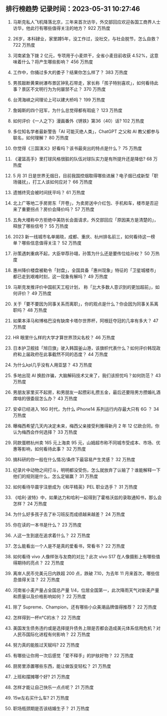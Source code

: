 
## 排行榜趋势 记录时间：2023-05-31 10:27:46
  
  1. 马斯克私人飞机降落北京，三年来首次访华，外交部回应欢迎各国工商界人士访华，他此行有哪些值得关注的地方？ 922 万热度
    
  2. 26岁，本科肄业，家里蹲5年，没工作过，没社交，与社会脱节，怎么自救？ 722 万热度
    
  3. 河南紧急下拨 2 亿元，专项用于小麦烘干，全省小麦目前收获 4.52%，这意味着什么？将产生哪些影响？ 456 万热度
    
  4. 工作中，你捅过多大的娄子？结果你怎么样了？ 383 万热度
    
  5. 男孩敲断黄果树瀑布景区钟乳石带走，家长称「孩子特别喜欢」，如何看待此事？景区不文明行为为何屡禁不止？ 370 万热度
    
  6. 台湾海峡之间理论上可以建大桥吗？ 199 万热度
    
  7. 詹姆斯的四个冠军，为什么总觉得都有瑕疵？ 123 万热度
    
  8. 如何评价《一人之下》漫画番外《锈铁》第36（40）话? 102 万热度
    
  9. 多位知名学者最新警告「AI 可能灭绝人类」，ChatGPT 之父和 AI 教父都参与联名，如何理解？ 80 万热度
    
  10. 你觉得《三国演义》好看吗？该书最突出的特点是什么？ 75 万热度
    
  11. 《灌篮高手》里打球风格很脏的队伍对球队实力是有所提升还是降低? 68 万热度
    
  12. 5 月 31 日是世界无烟日，目前我国控烟取得哪些进展？电子烟已成新型「职场骚扰」，打工人该如何应对？ 66 万热度
    
  13. 遗憾终究会被时间抚平吗？ 61 万热度
    
  14. 北上广等地二手房房东「开卷」，为卖房送中介红包、手机和车，楼市是否迎来了重要拐点？房价会降价吗？ 57 万热度
    
  15. 五角大楼称中方拒绝中美防长会面请求，外交部回应「原因美方是清楚的」，释放了哪些信号？ 55 万热度
    
  16. 2023 新一线城市名单揭晓，成都、重庆、杭州排名前三，如何看待这一榜单？哪些信息值得关注？ 52 万热度
    
  17. 孙策遇刺重病不起，大臣举荐孙翊，孙策为什么还是要传位给孙权？ 50 万热度
    
  18. 惠州降价楼盘被勒令「封盘」，全国具备「惠州现象」特征的「卫星城楼市」都已走到艰难时刻，这一现象有解吗？ 49 万热度
    
  19. 马斯克发推评价中国航天工程计划， 称「比大多数人意识到的更加超前」，如何评价？ 49 万热度
    
  20. 关于「要不要因为同事关系而离职」，你的观点是什么？你会因为同事关系离职吗？ 48 万热度
    
  21. 如果本泽马和博格巴没有缺席卡塔尔世界杯，阿根廷夺冠的几率有多大？ 47 万热度
    
  22. HR 眼里什么样的大学才算世界顶尖名校？ 46 万热度
    
  23. 日本护卫舰挂「旭日旗」驶入韩国釜山港，该旗帜代表什么？如何评价韩现政府和上届政府在此事截然不同的态度？ 44 万热度
    
  24. 为什么kpl几乎没有人用亚瑟？ 43 万热度
    
  25. 多地出现 AI 换脸诈骗，大脑解码技术又来了，我们该担忧吗？如何防范？ 43 万热度
    
  26. 男朋友家里买不起房，和男朋友一起攒彩礼攒五金，最后还要陪男方攒婚礼酒席啥的很委屈怎么办？ 43 万热度
    
  27. 安卓已经进入 16G 时代，为什么 iPhone14 系列运行内存最大只有 6G ？ 34 万热度
    
  28. 曝梅西希望几天内决定未来，梅西父亲接受利雅得新月 2 年 12 亿欧合同，你认为梅西会作何选择？ 33 万热度
    
  29. 同款蛋糕杭州卖 165 元上海卖 95 元，山姆超市称不同城市受成本、市场、优惠等影响，如何看待此事？ 32 万热度
    
  30. 搞科研的你一般在什么情况/条件下最容易产生灵感？ 32 万热度
    
  31. 纪录片中动物之间打斗，明明都没受伤，怎么就放弃了认输了？谁能解释一下他们的规则是什么，怎么定输赢？ 31 万热度
    
  32. 如何看待华晨宇注册成为《和平精英》PEL 职业选手？ 31 万热度
    
  33. 《哈利·波特》中，如果达力和哈利一起得到了霍格沃兹的录取通知书，那么会怎样？ 24 万热度
    
  34. 为什么好多孩子去了补习班反而成绩越来越差？ 24 万热度
    
  35. 你在读的一本书是什么？ 23 万热度
    
  36. 人这一生到底在追求着什么？ 22 万热度
    
  37. 怎么能看出一个人是不是真的爱看书，常看书？ 22 万热度
    
  38. 如何看待 vivo 人像样张与友商的对比？此次 vivo S17 在人像摄影上有哪些值得期待的亮点？ 22 万热度
    
  39. 离岸人民币兑美元日内跌超 200 点，跌破 7.10，为去年 11 月来首次，哪些信息值得关注？ 22 万热度
    
  40. 河南省小麦产量占全国总产量 1/4，位居全国第一，此次降雨天气对新麦产量和质量以及价格影响如何？ 22 万热度
    
  41. 除了 Supreme、Champion，还有哪些小众美潮品牌值得推荐？ 22 万热度
    
  42. 怎样得到一杯π°C的水？ 22 万热度
    
  43. 美国发生债务违约或是选择提升债务上限是否都会造成美元体系信用危机？对人民币国际化进程有何影响？ 22 万热度
    
  44. 努力真的能胜过天赋吗? 22 万热度
    
  45. 有哪些让你用一次后感觉「爱不释手」的护肤好物？ 22 万热度
    
  46. 厨房里添置哪些东西，能让做饭变轻松？ 21 万热度
    
  47. 上班和摆摊哪个好? 21 万热度
    
  48. 怎样才能让自己快乐一点点呢？ 21 万热度
    
  49. 15w左右买什么车? 21 万热度
    
  50. 职场瓶颈期是否该结婚生子？ 21 万热度
    